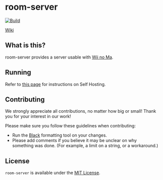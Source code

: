 # room-server
[![Build](https://github.com/WiiLink24/room-server/actions/workflows/push_docker_image.yml/badge.svg)](https://github.com/WiiLink24/room-server/actions/workflows/push_docker_image.yml)

[Wiki](https://wiilink.atlassian.net/wiki/spaces/ROOM)
## What is this?
room-server provides a server usable with [Wii no Ma](https://en.wikipedia.org/wiki/Wii_no_Ma).

## Running
Refer to [this page](https://wiilink.atlassian.net/wiki/spaces/ROOM/pages/1507329/Self+Hosting) for instructions on Self Hosting.

## Contributing
We strongly appreciate all contributions, no matter how big or small! Thank you for your interest in our work!

Please make sure you follow these guidelines when contributing:
 - Run the [Black](https://pypi.org/project/black/) formatting tool on your changes.
 - Please add comments if you believe it may be unclear on why something was done. (For example, a limit on a string, or a workaround.)

## License
`room-server` is available under the [MIT License](https://github.com/WiiLink24/food-server/blob/master/LICENSE.md).

